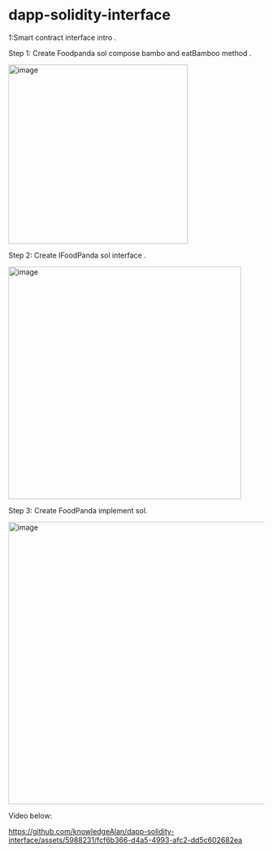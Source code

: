 # dapp-solidity-interface
1:Smart contract interface intro .

 Step 1:
  Create Foodpanda sol compose bambo and eatBamboo method .
  
  <img width="353" alt="image" src="https://github.com/knowledgeAlan/dapp-solidity-interface/assets/5988231/e06f0910-0417-4b1d-8859-0a2fdd2582a9">

Step 2:
  Create IFoodPanda sol interface .
  
  <img width="458" alt="image" src="https://github.com/knowledgeAlan/dapp-solidity-interface/assets/5988231/1c6489f9-ea5d-4d40-a906-fe94970033fe">


Step 3:
  Create FoodPanda implement sol.


  <img width="556" alt="image" src="https://github.com/knowledgeAlan/dapp-solidity-interface/assets/5988231/9791c39b-09b7-45dd-a49c-fc8e4add1b11">


  Video below:
  



https://github.com/knowledgeAlan/dapp-solidity-interface/assets/5988231/fcf6b366-d4a5-4993-afc2-dd5c602682ea

